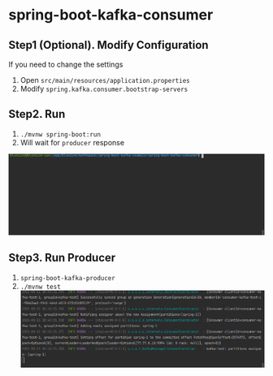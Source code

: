 # spring-boot-kafka-consumer

## Step1 (Optional). Modify Configuration
If you need to change the settings
1. Open `src/main/resources/application.properties` 
2. Modify `spring.kafka.consumer.bootstrap-servers`

## Step2. Run
1. `./mvnw spring-boot:run`
2. Will wait for `producer` response
<img src="https://github.com/bluezine/spring-boot-kafka-example/raw/main/media/consumer_run.gif" />


## Step3. Run Producer
1. `spring-boot-kafka-producer`
2. `./mvnw test`
   <img src="https://github.com/bluezine/spring-boot-kafka-example/raw/main/media/consumer_response.gif" />
